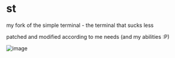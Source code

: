# st
my fork of the simple terminal - the terminal that sucks less

patched and modified according to me needs (and my abilities :P)

![image](https://drive.google.com/uc?id=1k34I5ScadhhUGdG1BTKUa7o05VgjfwAU)
